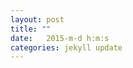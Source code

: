 ```yaml
---
layout: post
title: "" 
date:   2015-m-d h:m:s
categories: jekyll update
---
```


[jekyll]:      http://jekyllrb.com
[jekyll-gh]:   https://github.com/jekyll/jekyll
[jekyll-help]: https://github.com/jekyll/jekyll-help
